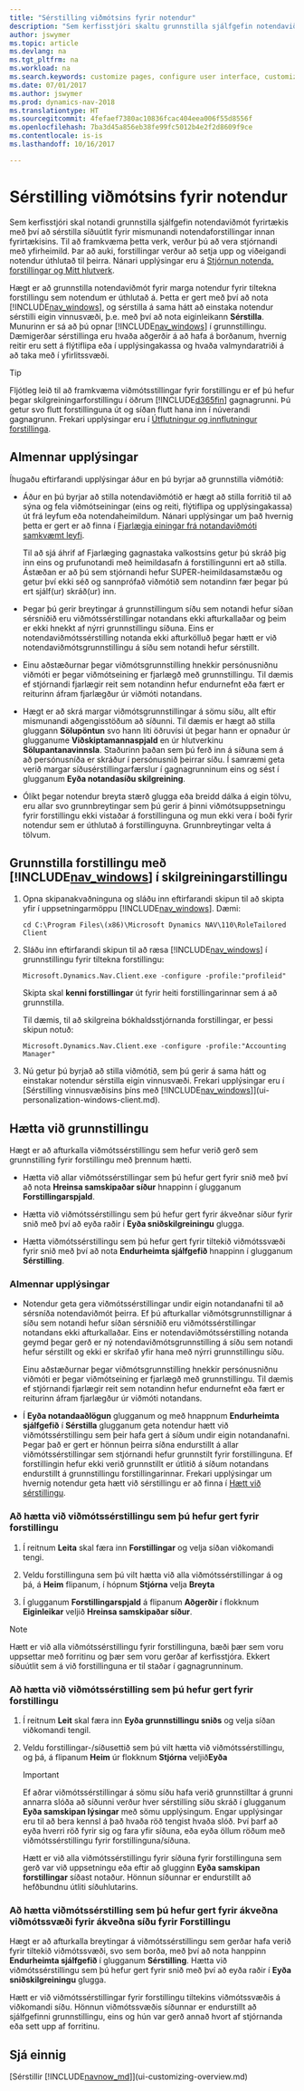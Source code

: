 ```yaml
---
title: "Sérstilling viðmótsins fyrir notendur"
description: "Sem kerfisstjóri skaltu grunnstilla sjálfgefin notendaviðmót fyrirtækis með því að sérstilla síðuútlit fyrir mismunandi notendaforstillingar innan fyrirtækisins."
author: jswymer
ms.topic: article
ms.devlang: na
ms.tgt_pltfrm: na
ms.workload: na
ms.search.keywords: customize pages, configure user interface, customize UI
ms.date: 07/01/2017
ms.author: jswymer
ms.prod: dynamics-nav-2018
ms.translationtype: HT
ms.sourcegitcommit: 4fefaef7380ac10836fcac404eea006f55d8556f
ms.openlocfilehash: 7ba3d45a856eb38fe99fc5012b4e2f2d8609f9ce
ms.contentlocale: is-is
ms.lasthandoff: 10/16/2017

---
```

# <a name="configuring-the-user-interface-ui-for-users"></a>Sérstilling viðmótsins fyrir notendur
Sem kerfisstjóri skal notandi grunnstilla sjálfgefin notendaviðmót fyrirtækis með því að sérstilla síðuútlit fyrir mismunandi notendaforstillingar innan fyrirtækisins. Til að framkvæma þetta verk, verður þú að vera stjórnandi með yfirheimild. Þar að auki, forstillingar verður að setja upp og viðeigandi notendur úthlutað til þeirra. Nánari upplýsingar eru á [Stjórnun notenda, forstillingar og Mitt hlutverk](admin-users-profiles-roles.md).  
  
Hægt er að grunnstilla notendaviðmót fyrir marga notendur fyrir tiltekna forstillingu sem notendum er úthlutað á. Þetta er gert með því að nota [!INCLUDE[nav_windows](includes/nav_windows_md.md)], og sérstilla á sama hátt að einstaka notendur sérstilli eigin vinnusvæði, þ.e. með því að nota eiginleikann **Sérstilla**. Munurinn er sá að þú opnar [!INCLUDE[nav_windows](includes/nav_windows_md.md)] í grunnstillingu. Dæmigerðar sérstillinga eru hvaða aðgerðir á að hafa á borðanum, hvernig reitir eru sett á flýtiflipa eða í upplýsingakassa og hvaða valmyndaratriði á að taka með í yfirlitssvæði. 

> [!TIP]  
>  Fljótleg leið til að framkvæma viðmótsstillingar fyrir forstillingu er ef þú hefur þegar skilgreiningarforstillingu í öðrum [!INCLUDE[d365fin](includes/d365fin_md.md)] gagnagrunni. Þú getur svo flutt forstillinguna út og síðan flutt hana inn í núverandi gagnagrunn. Frekari upplýsingar eru í [Útflutningur og innflutningur forstillinga](admin-profiles.md#ExportImportProfile).  
  
## <a name="general-information"></a>Almennar upplýsingar
Íhugaðu eftirfarandi upplýsingar áður en þú byrjar að grunnstilla viðmótið:
-   Áður en þú byrjar að stilla notendaviðmótið er hægt að stilla forritið til að sýna og fela viðmótseiningar (eins og reiti, flýtiflipa og upplýsingakassa) út frá leyfum eða notendaheimildum. Nánari upplýsingar um það hvernig þetta er gert er að finna í [Fjarlægja einingar frá notandaviðmóti samkvæmt leyfi](https://msdn.microsoft.com/en-us/dynamics-nav/removing-elements-from-the-user-interface-according-to-permissions).

    Til að sjá áhrif af Fjarlæging gagnastaka valkostsins getur þú skráð þig inn eins og prufunotandi með heimildasafn á forstillingunni ert að stilla. Ástæðan er að þú sem stjórnandi hefur SUPER-heimildasamstæðu og getur því ekki séð og sannprófað viðmótið sem notandinn fær þegar þú ert sjálf(ur) skráð(ur) inn.    
-   Þegar þú gerir breytingar á grunnstillingum síðu sem notandi hefur síðan sérsniðið eru viðmótssérstillingar notandans ekki afturkallaðar og þeim er ekki hnekkt af nýrri grunnstillingu síðuna. Eins er notendaviðmótssérstilling notanda ekki afturkölluð þegar hætt er við notendaviðmótsgrunnstillingu á síðu sem notandi hefur sérstillt.
-   Einu aðstæðurnar þegar viðmótsgrunnstilling hnekkir persónusniðnu viðmóti er þegar viðmótseining er fjarlægð með grunnstillingu. Til dæmis ef stjórnandi fjarlægir reit sem notandinn hefur endurnefnt eða fært er reiturinn áfram fjarlægður úr viðmóti notandans.
-   Hægt er að skrá margar viðmótsgrunnstillingar á sömu síðu, allt eftir mismunandi aðgengisstöðum að síðunni. Til dæmis er hægt að stilla gluggann **Sölupöntun** svo hann líti öðruvísi út þegar hann er opnaður úr glugganume **Viðskiptamannaspjald** en úr hlutverkinu **Sölupantanavinnsla**. Staðurinn þaðan sem þú ferð inn á síðuna sem á að persónusníða er skráður í persónusnið þeirrar síðu. Í samræmi geta verið margar síðusérstillingarfærslur í gagnagrunninum eins og sést í glugganum **Eyða notandasíðu skilgreining**.  
-   Ólíkt þegar notendur breyta stærð glugga eða breidd dálka á eigin tölvu, eru allar svo grunnbreytingar sem þú gerir á þinni viðmótsuppsetningu fyrir forstillingu ekki vistaðar á forstillinguna og mun ekki vera í boði fyrir notendur sem er úthlutað á forstillinguyna. Grunnbreytingar velta á tölvum.   

## <a name="configure-a-profile-with-the-includenavwindowsincludesnavwindowsmdmd-in-configuration-mode"></a>Grunnstilla forstillingu með [!INCLUDE[nav_windows](includes/nav_windows_md.md)] í skilgreiningarstillingu
1.  Opna skipanakvaðninguna og sláðu inn eftirfarandi skipun til að skipta yfir í uppsetningarmöppu [!INCLUDE[nav_windows](includes/nav_windows_md.md)]. Dæmi:  
  
    ```  
    cd C:\Program Files\(x86)\Microsoft Dynamics NAV\110\RoleTailored Client  
    ```  
  
2.  Sláðu inn eftirfarandi skipun til að ræsa [!INCLUDE[nav_windows](includes/nav_windows_md.md)] í grunnstillingu fyrir tiltekna forstillingu:  
  
    ```  
    Microsoft.Dynamics.Nav.Client.exe -configure -profile:"profileid"  
    ```  
  
     Skipta skal **kenni forstillingar** út fyrir heiti forstillingarinnar sem á að grunnstilla.  
  
     Til dæmis, til að skilgreina bókhaldsstjórnanda forstillingar, er þessi skipun notuð:  
  
    ```  
    Microsoft.Dynamics.Nav.Client.exe -configure -profile:"Accounting Manager"  
    ``` 

3. Nú getur þú byrjað að stilla viðmótið, sem þú gerir á sama hátt og einstakar notendur sérstilla eigin vinnusvæði. Frekari upplýsingar eru í [Sérstilling vinnusvæðisins þíns með [!INCLUDE[nav_windows](includes/nav_windows_md.md)]](ui-personalization-windows-client.md). 

## <a name="cancel-ui-configuration"></a>Hætta við grunnstillingu
Hægt er að afturkalla viðmótssérstillingu sem hefur verið gerð sem grunnstilling fyrir forstillingu með þrennum hætti.  
  
-   Hætta við allar viðmótssérstillingar sem þú hefur gert fyrir snið með því að nota **Hreinsa samskipaðar síður** hnappinn í glugganum **Forstillingarspjald**.  
  
-   Hætta við viðmótssérstillingu sem þú hefur gert fyrir ákveðnar síður fyrir snið með því að eyða raðir í **Eyða sniðskilgreiningu** glugga.  
  
-   Hætta viðmótssérstillingu sem þú hefur gert fyrir tiltekið viðmótssvæði fyrir snið með því að nota **Endurheimta sjálfgefið** hnappinn í glugganum **Sérstilling**.  
  
### <a name="general-information"></a>Almennar upplýsingar  
-   Notendur geta gera viðmótssérstillingar undir eigin notandanafni til að sérsníða notendaviðmót þeirra. Ef þú afturkallar viðmótsgrunnstillignar á síðu sem notandi hefur síðan sérsniðið eru viðmótssérstillingar notandans ekki afturkallaðar. Eins er notendaviðmótssérstilling notanda geymd þegar gerð er ný notendaviðmótsgrunnstilling á síðu sem notandi hefur sérstillt og ekki er skrifað yfir hana með nýrri grunnstillingu síðu.  

    Einu aðstæðurnar þegar viðmótsgrunnstilling hnekkir persónusniðnu viðmóti er þegar viðmótseining er fjarlægð með grunnstillingu. Til dæmis ef stjórnandi fjarlægir reit sem notandinn hefur endurnefnt eða fært er reiturinn áfram fjarlægður úr viðmóti notandans.  
  
-   Í **Eyða notandaaðlögun** glugganum og með hnappnum **Endurheimta sjálfgefið** í **Sérstilla** glugganum geta notendur hætt við viðmótssérstillingu  sem þeir hafa gert á síðum undir eigin notandanafni. Þegar það er gert er hönnun þeirra síðna endurstillt á allar viðmótssérstillingar sem stjórnandi hefur grunnstilt fyrir forstillinguna. Ef forstillingin hefur ekki verið grunnstillt er útlitið á síðum notandans endurstillt á grunnstillingu forstillingarinnar. Frekari upplýsingar um hvernig notendur geta hætt við sérstillingu er að finna í [Hætt við sérstillingu](ui-personalization-windows-client.md#CancelPersonalization).
  
### <a name="to-cancel-all-ui-customization-that-you-have-made-for-a-profile"></a>Að hætta við viðmótssérstillingu sem þú hefur gert fyrir forstillingu  
  
1.  Í reitnum **Leita** skal færa inn **Forstillingar** og velja síðan viðkomandi tengi.  
  
2.  Veldu forstillinguna sem þú vilt hætta við alla viðmótssérstillingar á og þá, á **Heim** flipanum, í hópnum  **Stjórna**  velja **Breyta**  
  
3.  Í glugganum **Forstillingarspjald** á flipanum **Aðgerðir** í flokknum **Eiginleikar** veljið **Hreinsa samskipaðar síður**.  
  
> [!NOTE]  
>  Hætt er við alla viðmótssérstillingu fyrir forstillinguna, bæði þær sem voru uppsettar með forritinu og þær sem voru gerðar af kerfisstjóra. Ekkert síðuútlit sem á við forstillinguna er til staðar í gagnagrunninum.  
  
### <a name="to-cancel-ui-customization-that-you-have-made-for-specific-page-for-a-profile"></a>Að hætta við viðmótssérstilling sem þú hefur gert fyrir forstillingu  
  
1.  Í reitnum **Leit** skal færa inn **Eyða grunnstillingu sniðs** og velja síðan viðkomandi tengil.  
  
2.  Veldu forstillingar-/síðusettið sem þú vilt hætta við viðmótssérstillingu, og þá, á flipanum **Heim** úr flokknum **Stjórna** veljið**Eyða**  
  
    > [!IMPORTANT]  
    >  Ef aðrar viðmótssérstillingar á sömu síðu hafa verið grunnstilltar á grunni annarra slóða að síðunni verður hver sérstilling síðu skráð í glugganum **Eyða samskipan lýsingar** með sömu upplýsingum. Engar upplýsingar eru til að bera kennsl á það hvaða röð tengist hvaða slóð. Því þarf að eyða hverri röð fyrir sig og fara yfir síðuna, eða eyða öllum röðum með viðmótssérstillingu fyrir forstillinguna/síðuna.
    >    
    >  Hætt er við alla viðmótssérstillingu fyrir síðuna fyrir forstillinguna sem gerð var við uppsetningu eða eftir að glugginn **Eyða samskipan forstillingar** síðast notaður. Hönnun síðunnar er endurstillt að hefðbundnu útliti síðuhlutarins.  
  
### <a name="to-cancel-ui-customization-that-you-have-made-for-a-specific-ui-area-for-a-specific-page-for-a-profile"></a>Að hætta viðmótssérstilling sem þú hefur gert fyrir ákveðna viðmótssvæði fyrir ákveðna síðu fyrir Forstillingu  
  
Hægt er að afturkalla breytingar á viðmótssérstillingu sem gerðar hafa verið fyrir tiltekið viðmótssvæði, svo sem borða, með því að nota hanppinn **Endurheimta sjálfgefið** í glugganum **Sérstilling**. Hætta við viðmótssérstillingu sem þú hefur gert fyrir snið með því að eyða raðir í **Eyða sniðskilgreiningu** glugga.  
  
Hætt er við viðmótssérstillingar fyrir forstillingu tiltekins viðmótssvæðis á viðkomandi síðu. Hönnun viðmótssvæðis síðunnar er endurstillt að sjálfgefinni grunnstillingu, eins og hún var gerð annað hvort af stjórnanda eða sett upp af forritinu.  
  
## <a name="see-also"></a>Sjá einnig  
[Sérstillir [!INCLUDE[navnow_md](includes/navnow_md.md)]](ui-customizing-overview.md)   
